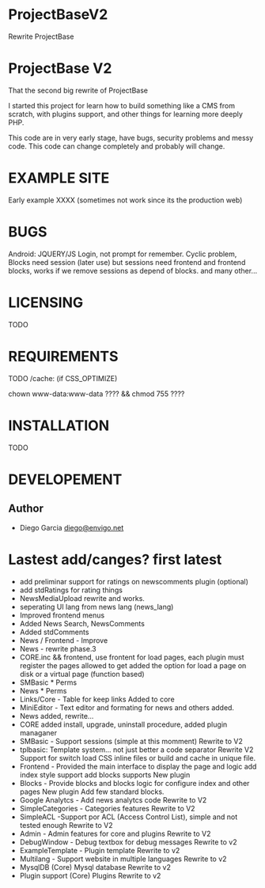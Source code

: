 # ProjectBaseV2

Rewrite ProjectBase



ProjectBase V2
===========

That the second big rewrite of ProjectBase

I started this project for learn how to build something like a CMS from scratch, with plugins support, and other things for learning
more deeply PHP.

This code are in very early stage, have bugs, security problems and messy code. This code can change completely and probably will change. 

EXAMPLE SITE
============
Early example XXXX (sometimes not work since its the production web)

BUGS
=========
Android: JQUERY/JS Login, not prompt for remember.
Cyclic problem, Blocks need session (later use) but sessions need frontend and frontend blocks, works if we remove sessions as depend of blocks.
and many other...

LICENSING
=========
TODO

REQUIREMENTS
============
TODO
/cache: (if CSS_OPTIMIZE)

chown www-data:www-data ???? && chmod 755 ????

INSTALLATION
============
TODO

DEVELOPEMENT
============

Author
------

* Diego Garcia <diego@envigo.net>

Lastest add/canges? first latest
================================
* add preliminar support for ratings on newscomments plugin (optional)
* add stdRatings for rating things
* NewsMediaUpload rewrite and works.
* seperating UI lang from news lang (news_lang)
* Improved frontend menus
* Added News Search, NewsComments
* Added stdComments
* News / Frontend - Improve
* News - rewrite phase.3
* CORE.inc && frontend, 
use frontent for load pages, each plugin must register the pages allowed to get
added the option for load a page on disk or a virtual page (function based)
* SMBasic * Perms
* News * Perms
* Links/Core - Table for keep links
  Added to core
* MiniEditor - Text editor and formating for news and others
  added.
* News
  added, rewrite...
* CORE
  added install, upgrade, uninstall procedure, 
  added plugin managaner
* SMBasic - Support sessions (simple at this momment)
  Rewrite to V2  
* tplbasic: Template system... not just better a code separator
   Rewrite V2
   Support for switch load CSS inline files or build and cache in unique file.
* Frontend - Provided the main interface to display the page and logic
  add index style support
  add blocks supports
  New plugin 
* Blocks - Provide blocks and blocks logic for configure index and other pages
  New plugin
  Add few standard blocks.
* Google Analytcs - Add news analytcs code 
  Rewrite to V2    
* SimpleCategories -   Categories features
  Rewrite to V2
* SimpleACL -Support por ACL (Access Control List), simple and not tested enough
  Rewrite to V2
* Admin - Admin features for  core and plugins
  Rewrite to V2
* DebugWindow - Debug textbox for debug messages
  Rewrite to v2
* ExampleTemplate - Plugin template
  Rewrite to v2
* Multilang  - Support website in multiple languages
  Rewrite to v2
* MysqlDB (Core) Mysql database 
  Rewrite to v2
* Plugin support (Core) Plugins
  Rewrite to v2

  